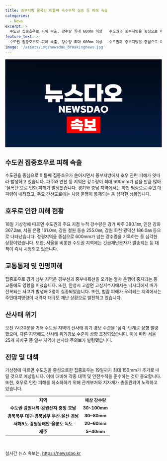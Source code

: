 ```yaml
---
title: 중부지방 물폭탄 이틀째 속수무책 실종 등 피해 속출
categories:
  - News
excerpt: >
  수도권 집중호우로 피해 속출, 강수량 최대 600㎜ 이상   수도권과 중부지방을 중심으로 이틀째 집중호우로 인한 피해가 지속되고 있다. 최대 600㎜ 이상의 강수량으로 파주와 연천 등 지역에서 하천 범람 위기가 발생하며 차량 운행이 제한되고 있다. 또한 실종자 상황과 산사태 위기가 우려되고 있는 가운데, 행정안전부는 중앙재난안전대책본부를 2단계로 격상하며 인력과 자원을 총동원하고 있다. 수도권을 중심으로한 집중호우는 19일까지 지속될 것으로 보인다. (150자)
feature_text: >
  수도권 집중호우로 피해 속출, 강수량 최대 600㎜ 이상   수도권과 중부지방을 중심으로 이틀째 집중호우로 인한 피해가 지속되고 있다. 최대 600㎜ 이상의 강수량으로 파주와 연천 등 지역에서 하천 범람 위기가 발생하며 차량 운행이 제한되고 있다. 또한 실종자 상황과 산사태 위기가 우려되고 있는 가운데, 행정안전부는 중앙재난안전대책본부를 2단계로 격상하며 인력과 자원을 총동원하고 있다. 수도권을 중심으로한 집중호우는 19일까지 지속될 것으로 보인다. (150자)
image: '/assets/img/newsdao_breakingnews.jpg'
---
```


<p><img src="/assets/img/newsdao_breakingnews.jpg" alt="flaretime 속보" /></p>

<h2 data-ke-size="size26">수도권 집중호우로 피해 속출</h2>

<p data-ke-size="size16">수도권을 중심으로 이틈째 집중호우가 쏟아지면서 중부지방에서 호우 관련 피해가 잇따라 발생하고 있습니다. 파주와 연천 등 지역은 강수량이 최대 600mm가 넘을 만큼 많아 '물폭탄'으로 인한 피해가 발생했습니다. 경기와 충남 지역에서는 하천 범람으로 주민 대피령이 내려졌고, 주요 간선도로에는 차량 운행이 통제되는 등 심각한 상황입니다.</p>

<h2 data-ke-size="size26">호우로 인한 피해 현황</h2>

<p data-ke-size="size16">18일 기상청에 따르면 수도권의 주요 지점 누적 강수량은 경기 파주 380.1㎜, 인천 강화 367.2㎜, 서울 은평 161.0㎜, 강원 철원 동송 255.0㎜, 강원 화천 광덕산 186.0㎜ 등으로 나타났습니다. 접경지역을 중심으로 600mm가 넘는 강수량을 기록하는 등 심각한 상황이었습니다. 또한, 서울을 비롯한 수도권 지역에는 긴급재난문자가 발송되는 등 대책이 즉시 시행되고 있습니다.</p>

<h2 data-ke-size="size26">교통통제 및 인명피해</h2>

<p data-ke-size="size16">집중호우로 경기 남부 지역은 경부선과 중부내륙선을 오가는 열차 운행이 중지되는 등 교통에도 영향을 미쳤습니다. 또한, 안성시 고삼면 고삼저수지에서는 낚시터에서 배가 전복되는 사고가 발생해 2명이 실종되었습니다. 또한, 범람 피해가 우려되는 지역에서는 주민대피명령이 내려져 대규모 재난 상황으로 발전하고 있습니다.</p>

<h2 data-ke-size="size26">산사태 위기</h2>

<p data-ke-size="size16">오전 7시30분을 기해 수도권 지역의 산사태 위기 경보 수준을 '심각' 단계로 상향 발령했으며, 다른 지역에도 산사태 위기경보 수준이 상향 조정되었습니다. 이에 따라 서울 25개 자치구 중 일부 지역에 산사태 주의보가 발령됐습니다.</p>

<h2 data-ke-size="size26">전망 및 대책</h2>

<p data-ke-size="size16">기상청에 따르면 수도권을 중심으로한 집중호우는 19일까지 최대 150mm가 추가로 내릴 것으로 예상됩니다. 이에 대비해 각종 대책 및 안전수칙을 준수하는 것이 중요합니다. 또한, 호우로 인한 피해를 최소화하기 위해 관계부처와 지자체가 총동원되어 노력하고 있습니다.</p>

<table>
    <tbody>
        <tr>
            <td style="text-align: center; height: 17px;"><b>지역</b></td>
            <td style="text-align: center; height: 17px;"><b>예상 강수량</b></td>
        </tr>
        <tr>
            <td style="text-align: center; height: 17px;"><b>수도권·강원내륙·강원산지·충청·호남</b></td>
            <td style="text-align: center; height: 17px;"><b>30~100mm</b></td>
        </tr>
        <tr>
            <td style="text-align: center; height: 17px;"><b>경북북부·대구·경북남부·부산·울산·경남</b></td>
            <td style="text-align: center; height: 17px;"><b>30~80mm</b></td>
        </tr>
        <tr>
            <td style="text-align: center; height: 17px;"><b>서해5도·강원동해안·울릉도·독도</b></td>
            <td style="text-align: center; height: 17px;"><b>20~60mm</b></td>
        </tr>
        <tr>
            <td style="text-align: center; height: 17px;"><b>제주</b></td>
            <td style="text-align: center; height: 17px;"><b>5~40mm</b></td>
        </tr>
    </tbody>
</table>

<p data-ke-size="size16">&nbsp;</p>
실시간 뉴스 속보는, <a href="https://newsdao.kr" rel="dofollow">https://newsdao.kr</a>


